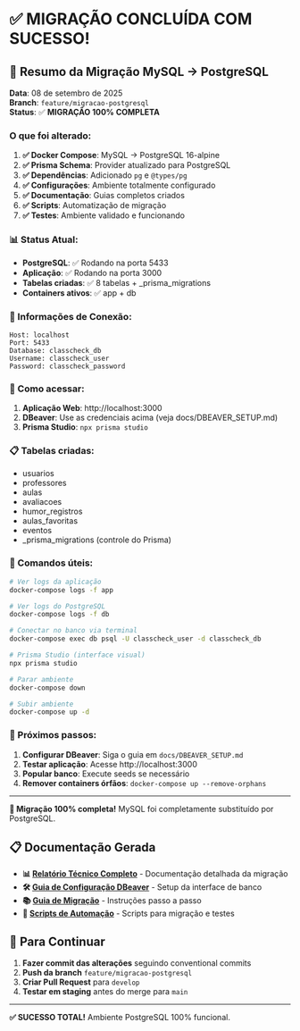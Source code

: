 # ✅ MIGRAÇÃO CONCLUÍDA COM SUCESSO!

## 🎉 Resumo da Migração MySQL → PostgreSQL
**Data**: 08 de setembro de 2025  
**Branch**: `feature/migracao-postgresql`  
**Status**: ✅ **MIGRAÇÃO 100% COMPLETA**

### O que foi alterado:

1. **✅ Docker Compose**: MySQL → PostgreSQL 16-alpine
2. **✅ Prisma Schema**: Provider atualizado para PostgreSQL
3. **✅ Dependências**: Adicionado `pg` e `@types/pg`
4. **✅ Configurações**: Ambiente totalmente configurado
5. **✅ Documentação**: Guias completos criados
6. **✅ Scripts**: Automatização de migração
7. **✅ Testes**: Ambiente validado e funcionando

### 📊 Status Atual:

- **PostgreSQL**: ✅ Rodando na porta 5433
- **Aplicação**: ✅ Rodando na porta 3000  
- **Tabelas criadas**: ✅ 8 tabelas + _prisma_migrations
- **Containers ativos**: ✅ app + db

### 🔌 Informações de Conexão:

```
Host: localhost
Port: 5433
Database: classcheck_db
Username: classcheck_user
Password: classcheck_password
```

### 🚀 Como acessar:

1. **Aplicação Web**: http://localhost:3000
2. **DBeaver**: Use as credenciais acima (veja docs/DBEAVER_SETUP.md)
3. **Prisma Studio**: `npx prisma studio`

### 📋 Tabelas criadas:

- usuarios
- professores  
- aulas
- avaliacoes
- humor_registros
- aulas_favoritas
- eventos
- _prisma_migrations (controle do Prisma)

### 🔧 Comandos úteis:

```bash
# Ver logs da aplicação
docker-compose logs -f app

# Ver logs do PostgreSQL  
docker-compose logs -f db

# Conectar no banco via terminal
docker-compose exec db psql -U classcheck_user -d classcheck_db

# Prisma Studio (interface visual)
npx prisma studio

# Parar ambiente
docker-compose down

# Subir ambiente
docker-compose up -d
```

### 📝 Próximos passos:

1. **Configurar DBeaver**: Siga o guia em `docs/DBEAVER_SETUP.md`
2. **Testar aplicação**: Acesse http://localhost:3000
3. **Popular banco**: Execute seeds se necessário
4. **Remover containers órfãos**: `docker-compose up --remove-orphans`

---

**🎯 Migração 100% completa!** 
MySQL foi completamente substituído por PostgreSQL.

## 📋 Documentação Gerada

- **📊 [Relatório Técnico Completo](./docs/RELATORIO_MIGRACAO_POSTGRESQL.md)** - Documentação detalhada da migração
- **🛠️ [Guia de Configuração DBeaver](./docs/DBEAVER_SETUP.md)** - Setup da interface de banco
- **📚 [Guia de Migração](./docs/MIGRATION_GUIDE.md)** - Instruções passo a passo
- **🔧 [Scripts de Automação](./scripts/)** - Scripts para migração e testes

## 🚀 Para Continuar

1. **Fazer commit das alterações** seguindo conventional commits
2. **Push da branch** `feature/migracao-postgresql`
3. **Criar Pull Request** para `develop`
4. **Testar em staging** antes do merge para `main`

---

**✅ SUCESSO TOTAL!** Ambiente PostgreSQL 100% funcional.
